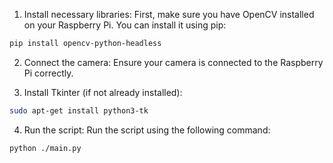 1. Install necessary libraries: First, make sure you have OpenCV installed on your Raspberry Pi. You can install it using pip:

```bash
pip install opencv-python-headless
```

2. Connect the camera: Ensure your camera is connected to the Raspberry Pi correctly.

3. Install Tkinter (if not already installed):

```bash
sudo apt-get install python3-tk
```

4. Run the script: Run the script using the following command:

```bash
python ./main.py
```
